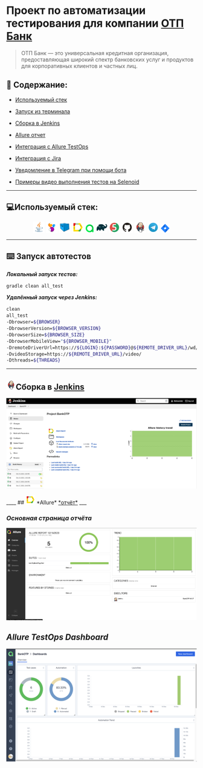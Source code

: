 
# Проект по автоматизации тестирования для компании [ОТП Банк](https://www.otpbank.ru/)

> ОТП Банк — это универсальная кредитная организация, предоставляющая широкий спектр банковских услуг и продуктов для корпоративных клиентов и частных лиц.

## :scroll: Содержание:
* <a href="#tools">Используемый стек</a>
* <a href="#console">Запуск из терминала</a>
* <a href="#jenkins">Сборка в Jenkins</a>
* <a href="#allure">Allure отчет</a>
* <a href="#allure-testops">Интеграция с Allure TestOps</a>
* <a href="#jira">Интеграция с Jira</a>

* <a href="#telegram">Уведомление в Telegram при помощи бота</a>

* <a href="#video">Примеры видео выполнения тестов на Selenoid</a>

____
<a id="tools"></a>
## :computer:<a name="Используемый стек">**Используемый стек:**</a>

<p align="center">
<a href="https://www.java.com/"><img width="6%" title="Java" src="src/media/logo/Java.svg"></a>
<a href="https://selenide.org/"><img width="6%" title="Selenide" src="src/media/logo/Selenide.svg"></a>
<a href="https://aerokube.com/selenoid/"><img width="6%" title="Selenoid" src="src/media/logo/Selenoid.svg"></a>
<a href="https://github.com/allure-framework/allure2"><img width="6%" title="Allure Report" src="src/media/logo/Allure.svg"></a>
<a href="https://qameta.io/"><img width="5%" title="Allure TestOps" src="src/media/logo/Allure_TO.svg"></a>
<a href="https://gradle.org/"><img width="6%" title="Gradle" src="src/media/logo/Gradle.svg"></a>
<a href="https://junit.org/junit5/"><img width="6%" title="JUnit5" src="src/media/logo/Junit5.svg"></a>
<a href="https://github.com/"><img width="6%" title="GitHub" src="src/media/logo/GitHub.svg"></a>
<a href="https://www.jenkins.io/"><img width="6%" title="Jenkins" src="src/media/logo/Jenkins.svg"></a>
<a href="https://web.telegram.org/a/"><img width="6%" title="Telegram" src="src/media/logo/Telegram.svg"></a>
<a href="https://www.atlassian.com/ru/software/jira/"><img width="5%" title="Jira" src="src/media/logo/Jira.svg"></a>
</p>

____
<a id="console"></a>
## :keyboard: Запуск автотестов

***Локальный запуск тестов:***
```bash  
gradle clean all_test
```
***Удалённый запуск через Jenkins:***
```bash  
clean
all_test
-Dbrowser=${BROWSER}
-DbrowserVersion=${BROWSER_VERSION}
-DbrowserSize=${BROWSER_SIZE}
-DbrowserMobileView="${BROWSER_MOBILE}"
-DremoteDriverUrl=https://${LOGIN}:${PASSWORD}@${REMOTE_DRIVER_URL}/wd/hub/
-DvideoStorage=https://${REMOTE_DRIVER_URL}/video/
-Dthreads=${THREADS}
```
____
<a id="jenkins"></a>
## <img alt="Jenkins" height="25" src="src/media/logo/Jenkins.svg" width="25"/></a><a name="Сборка"></a>Сборка в [Jenkins](https://jenkins.autotests.cloud/job/BankOTP/)</a>
<p align="center">  
<a href="https://jenkins.autotests.cloud/job/BankOTP/"><img src="src/media/screenshots/jenkins.png" alt="Jenkins"/></a>  
</p>
____
<a id="allure"></a>
## <img src="src/media/logo/Allure.svg" width="25" height="25"  alt="Allure"/></a> *Allure* <a target="_blank" href=https://jenkins.autotests.cloud/job/BankOTP/allure/">*отчёт*</a>
___

### *Основная страница отчёта*

<p align="center">  
<img title="Allure Overview Dashboard" src="src/media/screenshots/allureReport.png">  
</p>  

## *Allure TestOps Dashboard*

<p align="center">  
<img title="Allure TestOps Dashboard" src="src/media/screenshots/allureTestOps.png">  
</p>  

